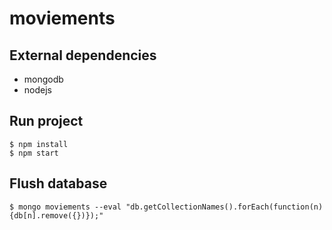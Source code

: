 # moviements

## External dependencies
* mongodb
* nodejs

## Run project
```
$ npm install
$ npm start
```

## Flush database
```
$ mongo moviements --eval "db.getCollectionNames().forEach(function(n){db[n].remove({})});"
```